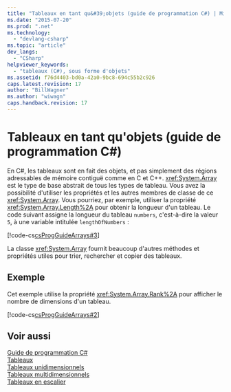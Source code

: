 ```yaml
---
title: "Tableaux en tant qu&#39;objets (guide de programmation C#) | Microsoft Docs"
ms.date: "2015-07-20"
ms.prod: ".net"
ms.technology: 
  - "devlang-csharp"
ms.topic: "article"
dev_langs: 
  - "CSharp"
helpviewer_keywords: 
  - "tableaux (C#), sous forme d'objets"
ms.assetid: f76d4403-bd0a-42a0-9bc8-694c55b2c926
caps.latest.revision: 17
author: "BillWagner"
ms.author: "wiwagn"
caps.handback.revision: 17
---
```

# Tableaux en tant qu&#39;objets (guide de programmation C#)
En C\#, les tableaux sont en fait des objets, et pas simplement des régions adressables de mémoire contiguë comme en C et C\+\+.  <xref:System.Array> est le type de base abstrait de tous les types de tableau.  Vous avez la possibilité d'utiliser les propriétés et les autres membres de classe de ce <xref:System.Array>.  Vous pourriez, par exemple, utiliser la propriété <xref:System.Array.Length%2A> pour obtenir la longueur d'un tableau.  Le code suivant assigne la longueur du tableau `numbers`, c'est\-à\-dire la valeur `5`, à une variable intitulée `lengthOfNumbers` :  
  
 [!code-cs[csProgGuideArrays#3](../../../csharp/programming-guide/arrays/codesnippet/csharp/arrays-as-objects_1.cs)]  
  
 La classe <xref:System.Array> fournit beaucoup d'autres méthodes et propriétés utiles pour trier, rechercher et copier des tableaux.  
  
## Exemple  
 Cet exemple utilise la propriété <xref:System.Array.Rank%2A> pour afficher le nombre de dimensions d'un tableau.  
  
 [!code-cs[csProgGuideArrays#2](../../../csharp/programming-guide/arrays/codesnippet/csharp/arrays-as-objects_2.cs)]  
  
## Voir aussi  
 [Guide de programmation C\#](../../../csharp/programming-guide/index.md)   
 [Tableaux](../../../csharp/programming-guide/arrays/index.md)   
 [Tableaux unidimensionnels](../../../csharp/programming-guide/arrays/single-dimensional-arrays.md)   
 [Tableaux multidimensionnels](../../../csharp/programming-guide/arrays/multidimensional-arrays.md)   
 [Tableaux en escalier](../../../csharp/programming-guide/arrays/jagged-arrays.md)